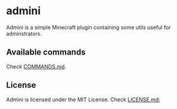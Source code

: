 # admini

Admini is a simple Minecraft plugin containing some utils useful for adminstrators.

## Available commands

Check [COMMANDS.md](COMMANDS.md).

## License

Admini is licensed under the MIT License. Check [LICENSE.md](LICENSE.md);
